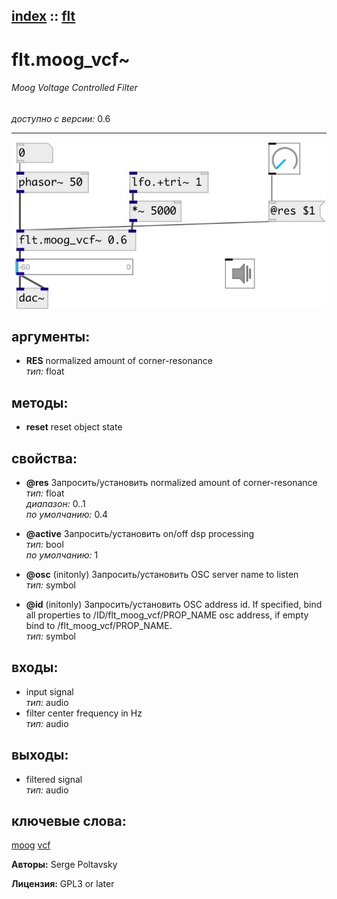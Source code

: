 [index](index.html) :: [flt](category_flt.html)
---

# flt.moog_vcf~

###### Moog Voltage Controlled Filter

*доступно с версии:* 0.6

---




[![example](../examples/img/flt.moog_vcf~.jpg)](../examples/pd/flt.moog_vcf~.pd)



## аргументы:

* **RES**
normalized amount of corner-resonance<br>
_тип:_ float<br>



## методы:

* **reset**
reset object state<br>




## свойства:

* **@res** 
Запросить/установить normalized amount of corner-resonance<br>
_тип:_ float<br>
_диапазон:_ 0..1<br>
_по умолчанию:_ 0.4<br>

* **@active** 
Запросить/установить on/off dsp processing<br>
_тип:_ bool<br>
_по умолчанию:_ 1<br>

* **@osc** (initonly)
Запросить/установить OSC server name to listen<br>
_тип:_ symbol<br>

* **@id** (initonly)
Запросить/установить OSC address id. If specified, bind all properties to /ID/flt_moog_vcf/PROP_NAME
osc address, if empty bind to /flt_moog_vcf/PROP_NAME.<br>
_тип:_ symbol<br>



## входы:

* input signal<br>
_тип:_ audio
* filter center frequency in Hz<br>
_тип:_ audio



## выходы:

* filtered signal<br>
_тип:_ audio



## ключевые слова:

[moog](keywords/moog.html)
[vcf](keywords/vcf.html)






**Авторы:** Serge Poltavsky




**Лицензия:** GPL3 or later






